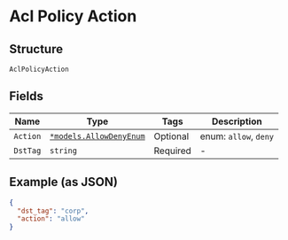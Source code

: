 
# Acl Policy Action

## Structure

`AclPolicyAction`

## Fields

| Name | Type | Tags | Description |
|  --- | --- | --- | --- |
| `Action` | [`*models.AllowDenyEnum`](../../doc/models/allow-deny-enum.md) | Optional | enum: `allow`, `deny` |
| `DstTag` | `string` | Required | - |

## Example (as JSON)

```json
{
  "dst_tag": "corp",
  "action": "allow"
}
```

